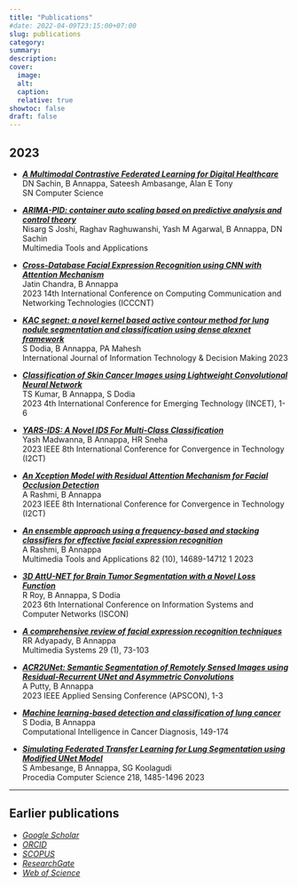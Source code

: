 ```yaml
---
title: "Publications"
#date: 2022-04-09T23:15:00+07:00
slug: publications
category:
summary:
description: 
cover:
  image:
  alt:
  caption: 
  relative: true
showtoc: false
draft: false
---
```

**2023**
---
- [***A Multimodal Contrastive Federated Learning for Digital Healthcare***](https://link.springer.com/article/10.1007/s42979-023-02124-1)  
DN Sachin, B Annappa, Sateesh Ambasange, Alan E Tony   
SN Computer Science
- [***ARIMA-PID: container auto scaling based on predictive analysis and control theory***](https://link.springer.com/article/10.1007/s11042-023-16587-0)  
Nisarg S Joshi, Raghav Raghuwanshi, Yash M Agarwal, B Annappa, DN Sachin   
Multimedia Tools and Applications
- [***Cross-Database Facial Expression Recognition using CNN with Attention Mechanism***](https://ieeexplore.ieee.org/abstract/document/10308238)  
Jatin Chandra, B Annappa   
2023 14th International Conference on Computing Communication and Networking Technologies (ICCCNT)
- [***KAC segnet: a novel kernel based active contour method for lung nodule segmentation and classification using dense alexnet framework***](https://www.worldscientific.com/doi/abs/10.1142/S0219622023500700)  
S Dodia, B Annappa, PA Mahesh   
International Journal of Information Technology & Decision Making		2023

- [***Classification of Skin Cancer Images using Lightweight Convolutional Neural Network***](https://ieeexplore.ieee.org/abstract/document/10170637/)   
TS Kumar, B Annappa, S Dodia  
2023 4th International Conference for Emerging Technology (INCET), 1-6

- [***YARS-IDS: A Novel IDS For Multi-Class Classification***](https://ieeexplore.ieee.org/abstract/document/10126301/)  
Yash Madwanna, B Annappa, HR Sneha  
2023 IEEE 8th International Conference for Convergence in Technology (I2CT)

- [***An Xception Model with Residual Attention Mechanism for Facial Occlusion Detection***](https://ieeexplore.ieee.org/abstract/document/10126182/)  
A Rashmi, B Annappa   
2023 IEEE 8th International Conference for Convergence in Technology (I2CT)

- [***An ensemble approach using a frequency-based and stacking classifiers for effective facial expression recognition***](https://link.springer.com/article/10.1007/s11042-022-13940-7)  
A Rashmi, B Annappa \
Multimedia Tools and Applications 82 (10), 14689-14712	1	2023

- [***3D AttU-NET for Brain Tumor Segmentation with a Novel Loss Function***](https://ieeexplore.ieee.org/abstract/document/10112146/)  
R Roy, B Annappa, S Dodia  
2023 6th International Conference on Information Systems and Computer Networks (ISCON)

- [***A comprehensive review of facial expression recognition techniques***](https://link.springer.com/article/10.1007/s00530-022-00984-w)  \
RR Adyapady, B Annappa  \
Multimedia Systems 29 (1), 73-103

- [***ACR2UNet: Semantic Segmentation of Remotely Sensed Images using Residual-Recurrent UNet and Asymmetric Convolutions***](https://ieeexplore.ieee.org/abstract/document/10101256/)  
A Putty, B Annappa  
2023 IEEE Applied Sensing Conference (APSCON), 1-3

- [***Machine learning-based detection and classification of lung cancer***](https://www.sciencedirect.com/science/article/pii/B978032385240100002X)  
S Dodia, B Annappa  
Computational Intelligence in Cancer Diagnosis, 149-174

- [***Simulating Federated Transfer Learning for Lung Segmentation using Modified UNet Model***](https://www.sciencedirect.com/science/article/pii/S1877050923001278)  
S Ambesange, B Annappa, SG Koolagudi  
Procedia Computer Science 218, 1485-1496 2023


---
**Earlier publications**
---

- [*Google Scholar*](https://scholar.google.co.in/citations?user=X6XzPxYAAAAJ&hl=en)
- [*ORCID*](https://orcid.org/0000-0002-4049-3677)
- [*SCOPUS*](https://www.scopus.com/authid/detail.uri?authorId=35179174200)
- [*ResearchGate*](https://www.researchgate.net/profile/Annappa-Basava)
- [*Web of Science*](http://www.researcherid.com/rid/P-3077-2014)
